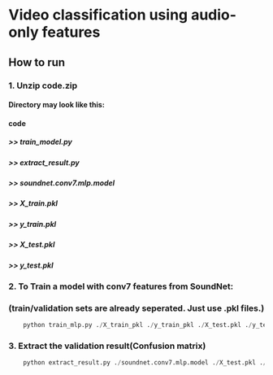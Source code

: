 # Video classification using audio-only features

## How to run
### 1. Unzip code.zip
#### Directory may look like this:
####	code
#####	>> train_model.py
#####	>> extract_result.py
#####	>> soundnet.conv7.mlp.model
#####	>> X_train.pkl
#####	>> y_train.pkl
#####	>> X_test.pkl
#####	>> y_test.pkl

### 2. To Train a model with conv7 features from SoundNet:
###    (train/validation sets are already seperated. Just use .pkl files.)
``` python
	python train_mlp.py ./X_train_pkl ./y_train_pkl ./X_test.pkl ./y_test.pkl soundnet.conv7.mlp.model
```
### 3. Extract the validation result(Confusion matrix)
``` python
	python extract_result.py ./soundnet.conv7.mlp.model ./X_test.pkl ./y_test.pkl ./confusion_matrix.png
```
